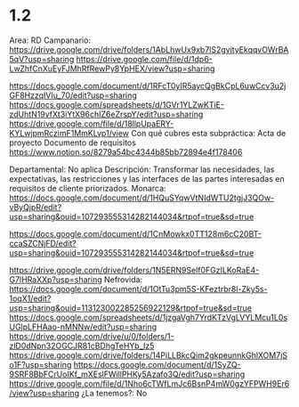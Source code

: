 # 1.2

Area: RD
Campanario: https://drive.google.com/drive/folders/1AbLhwUx9xb7lS2gvityEkqqvOWrBA5qV?usp=sharing
https://drive.google.com/file/d/1dp6-LwZhfCnXuEyFJMhRfRewPy8YpHEX/view?usp=sharing

https://docs.google.com/document/d/1RFcT0yIR5aycQgBkCpL6uwCcv3u2jGF8HzzqIVIu_70/edit?usp=sharing
https://docs.google.com/spreadsheets/d/1GVr1YLZwKTiE-zdUhtN19vfXt3iYtX96chIZ6eZrspY/edit?usp=sharing
https://drive.google.com/file/d/18llpUpaERY-KYLwjpmRczimF1MmKLvp1/view
Con qué cubres esta subpráctica: Acta de proyecto
Documento de requisitos
https://www.notion.so/8279a54bc4344b85bb72894e4f178406 


Departamental: No aplica
Descripción: Transformar las necesidades, las expectativas, las restricciones y las interfaces
de las partes interesadas en requisitos de cliente priorizados.
Monarca: https://docs.google.com/document/d/1HQuSYqwVtNIdWTU2tgjJ3QOw-vByQjpR/edit?usp=sharing&ouid=107293555314282144034&rtpof=true&sd=true

https://docs.google.com/document/d/1CnMowkx0TT128m6cC20BT-ccaSZCNjFD/edit?usp=sharing&ouid=107293555314282144034&rtpof=true&sd=true


https://drive.google.com/drive/folders/1N5ERN9Self0FGzILKoRaE4-G7lHRaXXp?usp=sharing
Nefrovida: https://docs.google.com/document/d/1OtTu3pm5S-KFeztrbr8l-Zky5s-1oqX1/edit?usp=sharing&ouid=113123002285256922129&rtpof=true&sd=true
https://docs.google.com/spreadsheets/d/1jzgaVgh7YrdKTzVgLVYLMcu1L0sUGlpLFHAao-nMNNw/edit?usp=sharing
https://drive.google.com/drive/u/0/folders/1-zlD0dNpn32OGCJR81cBDhgTeHYb_Iz5
https://drive.google.com/drive/folders/14PiLLBkcQim2gkpeunnkGhlXOM7jSo1F?usp=sharing
https://docs.google.com/document/d/1SyZQ-9SRF8BbFCrUoIKf_mXEslFWillPHKy5Azafo3Q/edit?usp=sharing
https://drive.google.com/file/d/1Nho6cTWfLmJc6BsnP4mW0gzYFPWH9Er6/view?usp=sharing
¿La tenemos?: No